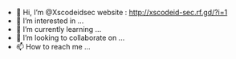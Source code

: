 - 👋 Hi, I’m @Xscodeidsec website : http://xscodeid-sec.rf.gd/?i=1
- 👀 I’m interested in ...
- 🌱 I’m currently learning ...
- 💞️ I’m looking to collaborate on ...
- 📫 How to reach me ...


<!---
Xscodeidsec/Xscodeidsec is a ✨ special ✨ repository because its `README.md` (this file) appears on your GitHub profile.
You can click the Preview link to take a look at your changes.
--->
